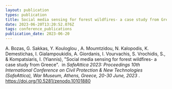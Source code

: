 ```yaml
---
layout: publication
types: publication
title: Social media sensing for forest wildfires- a case study from Greece
date: 2023-06-20T13:20:52.076Z
tags: conference_publications
publication_date: 2023-06-20
---
```

<!--StartFragment-->

Α. Bozas, G. Sakkas, Y. Kouloglou , A. Moumtzidou, N. Kalopodis, K. Demestichas, I. Gialampoukidis, A. Giordanis, I. Vourvachis, S. Vrochidis, S., & Kompatsiaris, I. (Yiannis), "Social media sensing for forest wildfires- a case study from Greece".  in *SafeAttica 2023: Proceedings 10th International Conference on Civil Protection & New Technologies (SafeAttica), War Museum, Athens, Greece, 20-30 June, 2023* . <https://doi.org/10.5281/zenodo.10101880>

<!--EndFragment-->